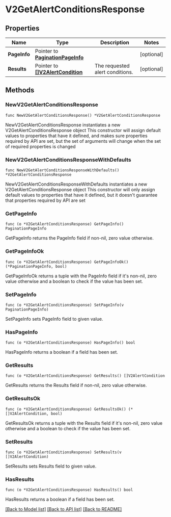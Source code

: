 # V2GetAlertConditionsResponse

## Properties

Name | Type | Description | Notes
------------ | ------------- | ------------- | -------------
**PageInfo** | Pointer to [**PaginationPageInfo**](paginationPageInfo.md) |  | [optional] 
**Results** | Pointer to [**[]V2AlertCondition**](v2AlertCondition.md) | The requested alert conditions. | [optional] 

## Methods

### NewV2GetAlertConditionsResponse

`func NewV2GetAlertConditionsResponse() *V2GetAlertConditionsResponse`

NewV2GetAlertConditionsResponse instantiates a new V2GetAlertConditionsResponse object
This constructor will assign default values to properties that have it defined,
and makes sure properties required by API are set, but the set of arguments
will change when the set of required properties is changed

### NewV2GetAlertConditionsResponseWithDefaults

`func NewV2GetAlertConditionsResponseWithDefaults() *V2GetAlertConditionsResponse`

NewV2GetAlertConditionsResponseWithDefaults instantiates a new V2GetAlertConditionsResponse object
This constructor will only assign default values to properties that have it defined,
but it doesn't guarantee that properties required by API are set

### GetPageInfo

`func (o *V2GetAlertConditionsResponse) GetPageInfo() PaginationPageInfo`

GetPageInfo returns the PageInfo field if non-nil, zero value otherwise.

### GetPageInfoOk

`func (o *V2GetAlertConditionsResponse) GetPageInfoOk() (*PaginationPageInfo, bool)`

GetPageInfoOk returns a tuple with the PageInfo field if it's non-nil, zero value otherwise
and a boolean to check if the value has been set.

### SetPageInfo

`func (o *V2GetAlertConditionsResponse) SetPageInfo(v PaginationPageInfo)`

SetPageInfo sets PageInfo field to given value.

### HasPageInfo

`func (o *V2GetAlertConditionsResponse) HasPageInfo() bool`

HasPageInfo returns a boolean if a field has been set.

### GetResults

`func (o *V2GetAlertConditionsResponse) GetResults() []V2AlertCondition`

GetResults returns the Results field if non-nil, zero value otherwise.

### GetResultsOk

`func (o *V2GetAlertConditionsResponse) GetResultsOk() (*[]V2AlertCondition, bool)`

GetResultsOk returns a tuple with the Results field if it's non-nil, zero value otherwise
and a boolean to check if the value has been set.

### SetResults

`func (o *V2GetAlertConditionsResponse) SetResults(v []V2AlertCondition)`

SetResults sets Results field to given value.

### HasResults

`func (o *V2GetAlertConditionsResponse) HasResults() bool`

HasResults returns a boolean if a field has been set.


[[Back to Model list]](../README.md#documentation-for-models) [[Back to API list]](../README.md#documentation-for-api-endpoints) [[Back to README]](../README.md)


